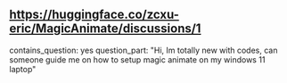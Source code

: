 ## https://huggingface.co/zcxu-eric/MagicAnimate/discussions/1

contains_question: yes
question_part: "Hi, Im totally new with codes, can someone guide me on how to setup magic animate on my windows 11 laptop"